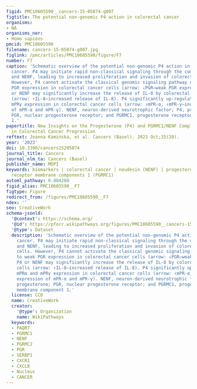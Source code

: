 ```yaml
---
figid: PMC10605590__cancers-15-05074-g007
figtitle: The potential non-genomic P4 action in colorectal cancer
organisms:
- NA
organisms_ner:
- Homo sapiens
pmcid: PMC10605590
filename: cancers-15-05074-g007.jpg
figlink: /pmc/articles/PMC10605590/figure/F7
number: F7
caption: 'Schematic overview of the potential non-genomic P4 action in colorectal
  cancer. P4 may initiate rapid non-classical signaling through the complex of PGRMC1
  and NENF, leading to increased proliferation and invasion of colorectal cancer cells.
  However, P4 cannot activate the classical genomic signaling pathway due to weak
  PGR expression in colorectal cancer cells (arrow: ↓PGR—weak PGR expression). P4
  or NENF may significantly increase the release of IL-8 by colorectal cancer cells
  (arrow: ↑IL-8—increased release of IL-8). P4 significantly up-regulates mPRα and
  mPRγ expression in colorectal cancer cells (arrow: ↑mPR-α, ↑mPR-γ—increased expression
  of mPR-α and mPR-γ). NENF, neuron-derived neurotrophic factor; P4, progesterone;
  PGR, nuclear progesterone receptor; and PGRMC1, progesterone receptor membrane component
  1.'
papertitle: New Insights on the Progesterone (P4) and PGRMC1/NENF Complex Interactions
  in Colorectal Cancer Progression
reftext: Joanna Kamińska, et al. Cancers (Basel). 2023 Oct;15(20).
year: '2023'
doi: 10.3390/cancers15205074
journal_title: Cancers
journal_nlm_ta: Cancers (Basel)
publisher_name: MDPI
keywords: biomarkers | colorectal cancer | neudesin (NENF) | progesterone (P4) | progesterone
  receptor membrane components 1 (PGRMC1)
automl_pathway: 0.804288
figid_alias: PMC10605590__F7
figtype: Figure
redirect_from: /figures/PMC10605590__F7
ndex: ''
seo: CreativeWork
schema-jsonld:
  '@context': https://schema.org/
  '@id': https://pfocr.wikipathways.org/figures/PMC10605590__cancers-15-05074-g007.html
  '@type': Dataset
  description: 'Schematic overview of the potential non-genomic P4 action in colorectal
    cancer. P4 may initiate rapid non-classical signaling through the complex of PGRMC1
    and NENF, leading to increased proliferation and invasion of colorectal cancer
    cells. However, P4 cannot activate the classical genomic signaling pathway due
    to weak PGR expression in colorectal cancer cells (arrow: ↓PGR—weak PGR expression).
    P4 or NENF may significantly increase the release of IL-8 by colorectal cancer
    cells (arrow: ↑IL-8—increased release of IL-8). P4 significantly up-regulates
    mPRα and mPRγ expression in colorectal cancer cells (arrow: ↑mPR-α, ↑mPR-γ—increased
    expression of mPR-α and mPR-γ). NENF, neuron-derived neurotrophic factor; P4,
    progesterone; PGR, nuclear progesterone receptor; and PGRMC1, progesterone receptor
    membrane component 1.'
  license: CC0
  name: CreativeWork
  creator:
    '@type': Organization
    name: WikiPathways
  keywords:
  - PAQR7
  - PGRMC1
  - NENF
  - PGRMC2
  - PGR
  - SERBP1
  - CXCR1
  - CXCL8
  - Nucleus
  - CANCER
---
```

